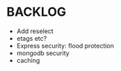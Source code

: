 # BACKLOG

* Add reselect
* etags etc?
* Express security: flood protection
* mongodb security
* caching

